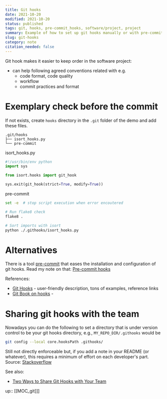 ```yaml
---
title: Git hooks
date: 2021-10-20
modified: 2021-10-20
status: published
tags: git, hooks, pre-commit_hooks, software/project, project
summary: Example of how to set up git hooks manually or with pre-commit tool
slug: git-hooks
category: note
citation_needed: false
---
```

Git hook makes it easier to keep order in the software project:
- can help following agreed conventions related with e.g.
	+ code format, code quality
	+ workflow
	+ commit practices and format

# Exemplary check before the commit
If not exists, create `hooks` directory in the `.git` folder of the demo and add these files.
```
.git/hooks
├── isort_hooks.py
└── pre-commit
```

isort_hooks.py
```python
#!/usr/bin/env python
import sys

from isort.hooks import git_hook

sys.exit(git_hook(strict=True, modify=True))
```

pre-commit
```sh
set -e	# stop script execution when error encoutered

# Run flake8 check
flake8 .

# Sort imports with isort
python ./.githooks/isort_hooks.py
```

# Alternatives
There is a tool [pre-commit](https://pre-commit.com/) that eases the installation and configuration of git hooks. Read my note on that: [Pre-commit hooks](./pre-commit-hooks/)

References:
- [Git Hooks](https://githooks.com/) - user-friendly description, tons of examples, reference links
- [Git Book on hooks](https://git-scm.com/book/en/v2/Customizing-Git-Git-Hooks) - 

# Sharing git hooks with the team
Nowadays you can do the following to set a directory that is under version control to be your git hooks directory, e.g., `MY_REPO_DIR/.githooks` would be
```sh
git config --local core.hooksPath .githooks/
```
Still not directly enforceable but, if you add a note in your README (or whatever), this requires a minimum of effort on each developer's part.
Source: [Stackoverflow](https://stackoverflow.com/a/54281447/3247880)

See also:
- [Two Ways to Share Git Hooks with Your Team](https://www.viget.com/articles/two-ways-to-share-git-hooks-with-your-team/)

up:: [[MOC_git]]]